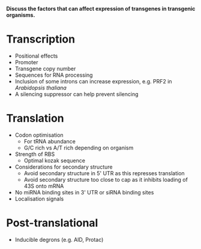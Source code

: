 **Discuss the factors that can affect expression of transgenes in transgenic organisms.**

# Transcription 
- Positional effects 
- Promoter 
- Transgene copy number
- Sequences for RNA processing
- Inclusion of some introns can increase expression, e.g. PRF2 in *Arabidopsis thaliana*
- A silencing suppressor can help prevent silencing 

# Translation 
- Codon optimisation 
	- For tRNA abundance 
	- G/C rich vs A/T rich depending on organism 
- Strength of RBS
	- Optimal kozak sequence 
- Considerations for secondary structure
	- Avoid secondary structure in 5' UTR as this represses translation
	- Avoid secondary structure too close to cap as it inhibits loading of 43S onto mRNA
- No miRNA binding sites in 3' UTR or siRNA binding sites
- Localisation signals 

# Post-translational
- Inducible degrons (e.g. AID, Protac)